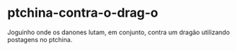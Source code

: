 # ptchina-contra-o-drag-o
Joguinho onde os danones lutam, em conjunto, contra um dragão utilizando postagens no ptchina.
